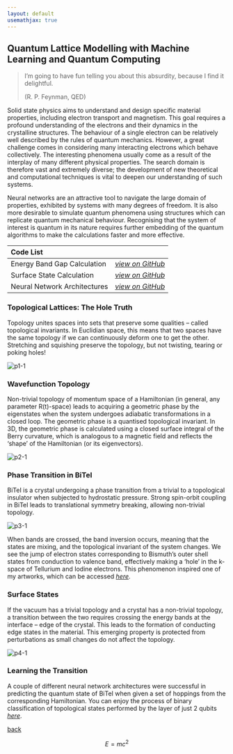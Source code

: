 ```yaml
---
layout: default
usemathjax: true
---
```


## Quantum Lattice Modelling with Machine Learning and Quantum Computing

> I’m going to have fun telling you about this absurdity, because I find it delightful. 
> 
> (R. P. Feynman, QED)

Solid state physics aims to understand and design specific material properties, including electron transport and magnetism. This goal requires a profound understanding of the electrons and their dynamics in the crystalline structures. The behaviour of a single electron can be relatively well described by the rules of quantum mechanics. However, a great challenge comes in considering many interacting electrons which behave collectively. The interesting phenomena usually come as a result of the interplay of many different physical properties. The search domain is therefore vast and extremely diverse; the development of new theoretical and computational techniques is vital to deepen our understanding of such systems.

Neural networks are an attractive tool to navigate the large domain of properties, exhibited by systems with many degrees of freedom. It is also more desirable to simulate quantum phenomena using structures which can replicate quantum mechanical behaviour. Recognising that the system of interest is quantum in its nature requires further embedding of the quantum algorithms to make the calculations faster and more effective.

| Code List    |                   | 
|:-------------|:------------------|
| Energy Band Gap Calculation | [_view on GitHub_](https://github.com/KsenijaKovalenka/surface_states)|
| Surface State Calculation | [_view on GitHub_](https://github.com/KsenijaKovalenka/Gap-Calculation-for-Topological-Phase-Transition) |
| Neural Network Architectures | [_view on GitHub_](https://github.com/KsenijaKovalenka/QNN) | 

### Topological Lattices: The Hole Truth

Topology unites spaces into sets that preserve some qualities – called topological invariants. In Euclidian space, this means that two spaces have the same topology if we can continuously deform one to get the other. Stretching and squishing preserve the topology, but not twisting, tearing or poking holes!

![p1-1](https://github.com/KsenijaKovalenka/ksenijakovalenka.github.io/assets/83072550/f4727759-1b8b-4231-87c1-68b7bbe10644)

### Wavefunction Topology

Non-trivial topology of momentum space of a Hamiltonian (in general, any parameter R(t)-space) leads to acquiring a geometric phase by the eigenstates when the system undergoes adiabatic transformations in a closed loop. The geometric phase is a quantised topological invariant. In 3D, the geometric phase is calculated using a closed surface integral of the Berry curvature, which is analogous to a magnetic field and reflects the ‘shape’ of the Hamiltonian (or its eigenvectors).

![p2-1](https://github.com/KsenijaKovalenka/ksenijakovalenka.github.io/assets/83072550/ef8ad456-466e-479b-9958-f178eb26b2fd)

### Phase Transition in BiTeI

BiTeI is a crystal undergoing a phase transition from a trivial to a topological insulator when subjected to hydrostatic pressure. Strong spin-orbit coupling in BiTeI leads to translational symmetry breaking, allowing non-trivial topology.


![p3-1](https://github.com/KsenijaKovalenka/ksenijakovalenka.github.io/assets/83072550/069f3e0b-2d96-4ca3-8b00-dc13f4633b0a)

When bands are crossed, the band inversion occurs, meaning that the states are mixing, and the topological invariant of the system changes. We see the jump of electron states corresponding to Bismuth’s outer shell states from conduction to valence band, effectively making a ‘hole’ in the k-space of Tellurium and Iodine electrons. This phenomenon inspired one of my artworks, which can be accessed [_here_](./art.html).

### Surface States

If the vacuum has a trivial topology and a crystal has a non-trivial topology, a transition between the two requires crossing the energy bands at the interface – edge of the crystal. This leads to the formation of conducting edge states in the material. This emerging property is protected from perturbations as small changes do not affect the topology.

![p4-1](https://github.com/KsenijaKovalenka/ksenijakovalenka.github.io/assets/83072550/473e7249-f11c-4171-9c1e-d7f9453e93c2)


### Learning the Transition

A couple of different neural network architectures were successful in predicting the quantum state of BiTeI when given a set of hoppings from the corresponding Hamiltonian. You can enjoy the process of binary classification of topological states performed by the layer of just 2 qubits [_here_](https://youtu.be/c4cicro8FFQ).

[back](./)

$$E=mc^2$$
